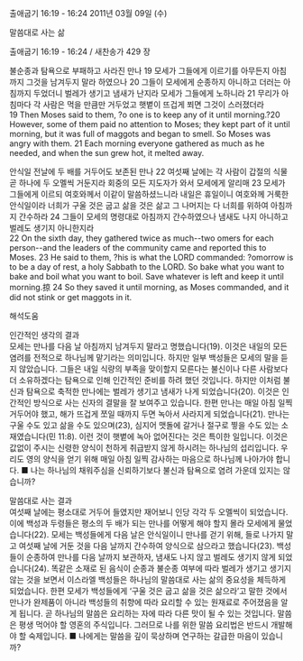 출애굽기 16:19 - 16:24 
2011년 03월 09일 (수)

말씀대로 사는 삶



출애굽기 16:19 - 16:24 / 새찬송가 429 장


불순종과 탐욕으로 부패하고 사라진 만나 
19 모세가 그들에게 이르기를 아무든지 아침까지 그것을 남겨두지 말라 하였으나 20 그들이 모세에게 순종하지 아니하고 더러는 아침까지 두었더니 벌레가 생기고 냄새가 난지라 모세가 그들에게 노하니라 21 무리가 아침마다 각 사람은 먹을 만큼만 거두었고 햇볕이 뜨겁게 쬐면 그것이 스러졌더라  
19 Then Moses said to them, ?o one is to keep any of it until morning.?20 However, some of them paid no attention to Moses; they kept part of it until morning, but it was full of maggots and began to smell. So Moses was angry with them. 21 Each morning everyone gathered as much as he needed, and when the sun grew hot, it melted away. 

안식일 전날에 두 배를 거두어도 보존된 만나
22 여섯째 날에는 각 사람이 갑절의 식물 곧 하나에 두 오멜씩 거둔지라 회중의 모든 지도자가 와서 모세에게 알리매 23 모세가 그들에게 이르되 여호와께서 이같이 말씀하셨느니라 내일은 휴일이니 여호와께 거룩한 안식일이라 너희가 구울 것은 굽고 삶을 것은 삶고 그 나머지는 다 너희를 위하여 아침까지 간수하라 24 그들이 모세의 명령대로 아침까지 간수하였으나 냄새도 나지 아니하고 벌레도 생기지 아니한지라  
22 On the sixth day, they gathered twice as much--two omers for each person--and the leaders of the community came and reported this to Moses. 23 He said to them, ?his is what the LORD commanded: ?omorrow is to be a day of rest, a holy Sabbath to the LORD. So bake what you want to bake and boil what you want to boil. Save whatever is left and keep it until morning.掠 24 So they saved it until morning, as Moses commanded, and it did not stink or get maggots in it.

해석도움





인간적인 생각의 결과  
모세는 만나를 다음 날 아침까지 남겨두지 말라고 명했습니다(19). 이것은 내일의 모든 염려를 전적으로 하나님께 맡기라는 의미입니다. 하지만 일부 백성들은 모세의 말을 듣지 않았습니다. 그들은 내일 식량의 부족을 맞이할지 모른다는 불신이나 다른 사람보다 더 소유하겠다는 탐욕으로 인해 인간적인 준비를 하려 했던 것입니다. 하지만 이처럼 불신과 탐욕으로 축적한 만나에는 벌레가 생기고 냄새가 나게 되었습니다(20). 이것은 인간적인 방식으로 사는 신자의 결말을 잘 보여주고 있습니다. 한편 만나는 매일 아침 일찍 거두어야 했고, 해가 뜨겁게 쪼일 때까지 두면 녹아서 사라지게 되었습니다(21). 만나는 구울 수도 있고 삶을 수도 있으며(23), 심지어 맷돌에 갈거나 절구로 찧을 수도 있는 소재였습니다(민 11:8). 이런 것이 햇볕에 녹아 없어진다는 것은 특이한 일입니다. 이것은 값없이 주시는 신령한 양식이 천하게 취급받지 않게 하시려는 하나님의 섭리입니다. 우리도 영의 양식을 얻기 위해 매일 아침 일찍 감사하는 마음으로 하나님께 나아가야 합니다.
■ 나는 하나님의 채워주심을 신뢰하기보다 불신과 탐욕으로 염려 가운데 있지는 않습니까?

말씀대로 사는 결과  
여섯째 날에는 평소대로 거두어 들였지만 재어보니 인당 각각 두 오멜씩이 되었습니다. 이에 백성과 두령들은 평소의 두 배가 되는 만나를 어떻게 해야 할지 몰라 모세에게 물었습니다(22). 모세는 백성들에게 다음 날은 안식일이니 만나를 걷기 위해, 들로 나가지 말고 여섯째 날에 거둔 것을 다음 날까지 간수하여 양식으로 삼으라고 했습니다(23). 백성들이 순종하여 만나를 다음 날까지 보관하자, 냄새도 나지 않고 벌레도 생기지 않게 되었습니다(24). 똑같은 소재로 된 음식이 순종과 불순종 여부에 따라 벌레가 생기고 생기지 않는 것을 보면서 이스라엘 백성들은 하나님의 말씀대로 사는 삶의 중요성을 체득하게 되었습니다. 한편 모세가 백성들에게 ‘구울 것은 굽고 삶을 것은 삶으라’고 말한 것에서 만나가 완제품이 아니라 백성들의 취향에 따라 요리할 수 있는 원재료로 주어졌음을 알게 됩니다. 곧 하나님의 말씀은 요리하는 자에 따라 다른 맛이 될 수 있는 것입니다. 말씀은 평생 먹어야 할 영혼의 주식입니다. 그러므로 나를 위한 말씀 요리법은 반드시 개발해야 할 숙제입니다.
■ 나에게는 말씀을 깊이 묵상하며 연구하는 갈급한 마음이 있습니까?
